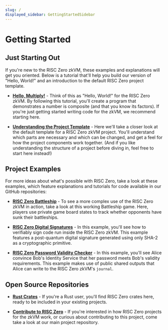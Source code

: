 ```yaml
---
slug: /
displayed_sidebar: GettingStartedSidebar
---
```

# Getting Started

## Just Starting Out

If you're new to the RISC Zero zkVM, these examples and explanations will get you oriented. Below is a tutorial that'll help you build our version of "Hello, World!" and an introduction to the default RISC Zero project template.

* [**Hello, Multiply!**](examples/hello_multiply.md) - Think of this as "Hello, World!" for the RISC Zero zkVM. By following this tutorial, you'll create a program that demonstrates a number is composite (and that you know its factors). If you're just getting started writing code for the zkVM, we recommend starting here.

* [**Understanding the Project Template**](examples/understanding_template.md) - Here we'll take a closer look at the default template for a RISC Zero zkVM project. You'll understand which parts are necessary and which can be changed, and get a feel for how the project components work together. (And if you like understanding the structure of a project before diving in, feel free to start here instead!)

## Project Examples

For more ideas about what's possible with RISC Zero, take a look at these examples, which feature explanations and tutorials for code available in our GitHub repositories:

* [**RISC Zero Battleship**](examples/battleship_rust.md) - To see a more complex use of the RISC Zero zkVM in action, take a look at this working Battleship game. Here, players use private game board states to track whether opponents have sunk their battleships.

* [**RISC Zero Digital Signatures**](examples/digital_signatures.md) - In this example, you'll see how to verifiably sign code run inside the RISC Zero zkVM. This example features a post-quantum digital signature generated using only SHA-2 as a cryptographic primitive.

* [**RISC Zero Password Validity Checker**](examples/password_checker.md) - In this example, you'll see Alice convince Bob's Identity Service that her password meets Bob's validity requirements. This example makes use of public shared outputs that Alice can write to the RISC Zero zkVM's `journal`.

## Open Source Repositories

* [**Rust Crates**](https://github.com/risc0/risc0#rust-crates) - If you're a Rust user, you'll find RISC Zero crates here, ready to be included in your existing projects.

* [**Contribute to RISC Zero**](http://www.github.com/risc0/risc0) - If you're interested in how RISC Zero projects for the zkVM work, or curious about contributing to this project, come take a look at our main project repository.
